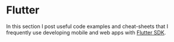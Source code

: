 # Flutter

In this section I post useful code examples and cheat-sheets that I frequently use developing mobile and web apps with [Flutter SDK](https://flutter.dev/).

